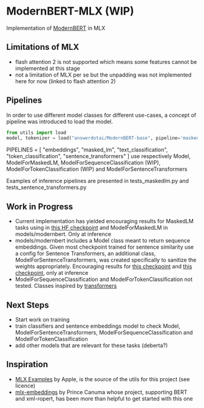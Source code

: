 # ModernBERT-MLX (WIP)

Implementation of [ModernBERT](https://arxiv.org/abs/2412.13663) in MLX  

## Limitations of MLX
- flash attention 2 is not supported which means some features cannot be implemented at this stage
- not a limitation of MLX per se but the unpadding was not implemented here for now (linked to flash attention 2)

## Pipelines
In order to use different model classes for different use-cases, a concept of pipeline was introduced to load the model.  
```python
from utils import load
model, tokenizer = load("answerdotai/ModernBERT-base", pipeline='masked_lm')
```  
PIPELINES = [ "embeddings", "masked_lm", "text_classification", "token_classification", "sentence_transformers" ]
use respectively Model, ModelForMaskedLM, ModelForSequenceClassification (WIP), ModelForTokenClassification (WIP) and ModelForSentenceTransformers  

Examples of inference pipelines are presented in tests_maskedlm.py and tests_sentence_transformers.py

## Work in Progress
- Current implementation has yielded encouraging results for MaskedLM tasks using in [this HF checkpoint](https://huggingface.co/answerdotai/ModernBERT-base) and ModelForMaskedLM in models/modernbert. Only at inference
- models/modernbert includes a Model class meant to return sequence embeddings. Given most checkpoint trained for sentence similarity use a config for Sentence Transformers, an additional class, ModelForSentenceTransformers, was created specifically to sanitize the weights appropriately. Encouraging results for [this checkpoint](https://huggingface.co/makiart/ft-modern-bert-emb-all-nli) and [this checkpoint](https://huggingface.co/tasksource/ModernBERT-base-embed), only at inference
- ModelForSequenceClassification and ModelForTokenClassification not tested. Classes inspired by [transformers](https://github.com/huggingface/transformers/blob/main/src/transformers/models/modernbert/modular_modernbert.py) 

## Next Steps
- Start work on training
- train classifiers and sentence embeddings model to check Model, ModelForSentenceTransformers, ModelForSequenceClassification and ModelForTokenClassification
- add other models that are relevant for these tasks (deberta?)

## Inspiration
- [MLX Examples](https://github.com/ml-explore/mlx-examples) by Apple, is the source of the utils for this project (see licence)
- [mlx-embeddings](https://github.com/Blaizzy/mlx-embeddings) by Prince Canuma whose project, supporting BERT and xml-ropert, has been more than helpful to get started with this one 